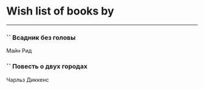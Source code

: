 # Wish list of books by [](http://vk.com/id128917939)
---

### `` Всадник без головы
Майн Рид

### `` Повесть о двух городах
Чарльз Диккенс

